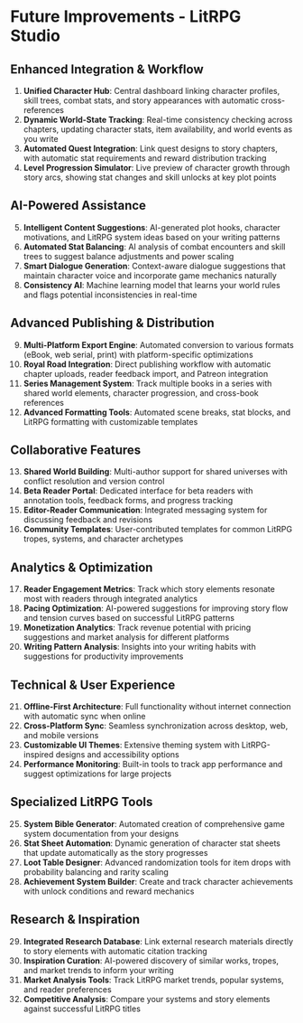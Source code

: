 # Future Improvements - LitRPG Studio

## Enhanced Integration & Workflow
1. **Unified Character Hub**: Central dashboard linking character profiles, skill trees, combat stats, and story appearances with automatic cross-references
2. **Dynamic World-State Tracking**: Real-time consistency checking across chapters, updating character stats, item availability, and world events as you write
3. **Automated Quest Integration**: Link quest designs to story chapters, with automatic stat requirements and reward distribution tracking
4. **Level Progression Simulator**: Live preview of character growth through story arcs, showing stat changes and skill unlocks at key plot points

## AI-Powered Assistance
5. **Intelligent Content Suggestions**: AI-generated plot hooks, character motivations, and LitRPG system ideas based on your writing patterns
6. **Automated Stat Balancing**: AI analysis of combat encounters and skill trees to suggest balance adjustments and power scaling
7. **Smart Dialogue Generation**: Context-aware dialogue suggestions that maintain character voice and incorporate game mechanics naturally
8. **Consistency AI**: Machine learning model that learns your world rules and flags potential inconsistencies in real-time

## Advanced Publishing & Distribution
9. **Multi-Platform Export Engine**: Automated conversion to various formats (eBook, web serial, print) with platform-specific optimizations
10. **Royal Road Integration**: Direct publishing workflow with automatic chapter uploads, reader feedback import, and Patreon integration
11. **Series Management System**: Track multiple books in a series with shared world elements, character progression, and cross-book references
12. **Advanced Formatting Tools**: Automated scene breaks, stat blocks, and LitRPG formatting with customizable templates

## Collaborative Features
13. **Shared World Building**: Multi-author support for shared universes with conflict resolution and version control
14. **Beta Reader Portal**: Dedicated interface for beta readers with annotation tools, feedback forms, and progress tracking
15. **Editor-Reader Communication**: Integrated messaging system for discussing feedback and revisions
16. **Community Templates**: User-contributed templates for common LitRPG tropes, systems, and character archetypes

## Analytics & Optimization
17. **Reader Engagement Metrics**: Track which story elements resonate most with readers through integrated analytics
18. **Pacing Optimization**: AI-powered suggestions for improving story flow and tension curves based on successful LitRPG patterns
19. **Monetization Analytics**: Track revenue potential with pricing suggestions and market analysis for different platforms
20. **Writing Pattern Analysis**: Insights into your writing habits with suggestions for productivity improvements

## Technical & User Experience
21. **Offline-First Architecture**: Full functionality without internet connection with automatic sync when online
22. **Cross-Platform Sync**: Seamless synchronization across desktop, web, and mobile versions
23. **Customizable UI Themes**: Extensive theming system with LitRPG-inspired designs and accessibility options
24. **Performance Monitoring**: Built-in tools to track app performance and suggest optimizations for large projects

## Specialized LitRPG Tools
25. **System Bible Generator**: Automated creation of comprehensive game system documentation from your designs
26. **Stat Sheet Automation**: Dynamic generation of character stat sheets that update automatically as the story progresses
27. **Loot Table Designer**: Advanced randomization tools for item drops with probability balancing and rarity scaling
28. **Achievement System Builder**: Create and track character achievements with unlock conditions and reward mechanics

## Research & Inspiration
29. **Integrated Research Database**: Link external research materials directly to story elements with automatic citation tracking
30. **Inspiration Curation**: AI-powered discovery of similar works, tropes, and market trends to inform your writing
31. **Market Analysis Tools**: Track LitRPG market trends, popular systems, and reader preferences
32. **Competitive Analysis**: Compare your systems and story elements against successful LitRPG titles